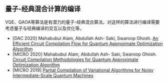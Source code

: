 ## 量子-经典混合计算的编译

VQE、QAOA等算法是有潜力的量子-经典混合算法。对这样的算法进行编译需要考虑量子与经典编译的交互以及优化等。

- [DAC 2020] Mahabubul Alam, Abdullah Ash- Saki, Swaroop Ghosh. [An Efficient Circuit Compilation Flow for Quantum Approximate Optimization Algorithm](https://ieeexplore.ieee.org/document/9218558)
- [MICRO 2020] Mahabubul Alam, Abdullah Ash- Saki, Swaroop Ghosh. [Circuit Compilation Methodologies for Quantum Approximate Optimization Algorithm](https://www.microarch.org/micro53/papers/738300a215.pdf)
- [MICRO 2019] [Partial Compilation of Variational Algorithms for Noisy Intermediate-Scale Quantum Machines](https://dl.acm.org/doi/10.1145/3352460.3358313)

